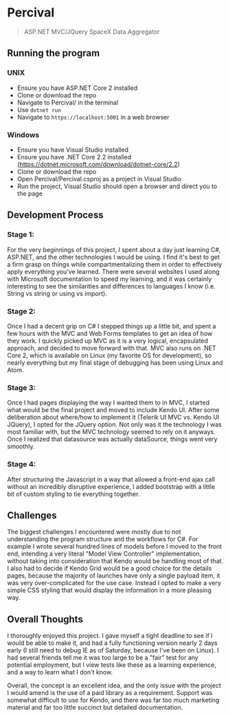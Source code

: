# Percival
> ASP.NET MVC/JQuery SpaceX Data Aggregator

## Running the program

### UNIX
- Ensure you have ASP.NET Core 2 installed
- Clone or download the repo
- Navigate to Percival/ in the terminal
- Use `dotnet run`
- Navigate to `https://localhost:5001` in a web browser

### Windows
- Ensure you have Visual Studio installed
- Ensure you have .NET Core 2.2 installed (https://dotnet.microsoft.com/download/dotnet-core/2.2)
- Clone or download the repo
- Open Percival/Percival.csproj as a project in Visual Studio
- Run the project, Visual Studio should open a browser and direct you to the page

## Development Process

### Stage 1:
For the very beginnings of this project, I spent about a day just learning C#, ASP.NET, and the other technologies I would be using. I find it's best to get a firm grasp on things while compartmentalizing them in order to effectively apply everything you've learned.
There were several websites I used along with Microsoft documentation to speed my learning, and it was certainly interesting to see the similarities and differences to languages I know (i.e. String vs string or using vs import).
### Stage 2:
Once I had a decent grip on C# I stepped things up a little bit, and spent a few hours with the MVC and Web Forms templates to get an idea of how they work. I quickly picked up MVC as it is a very logical, encapsulated approach, and decided to move forward with that.
MVC also runs on .NET Core 2, which is available on Linux (my favorite OS for development), so nearly everything but my final stage of debugging has been using Linux and Atom.
### Stage 3:
Once I had pages displaying the way I wanted them to in MVC, I started what would be the final project and moved to include Kendo UI. After some deliberation about where/how to implement it (Telerik UI MVC vs. Kendo UI JQuery), I opted for the JQuery option. Not only was it the technology I was most familiar with, but the MVC technology seemed to rely on it anyways.
Once I realized that datasource was actually dataSource, things went very smoothly.
### Stage 4:
After structuring the Javascript in a way that allowed a front-end ajax call without an incredibly disruptive experience, I added bootstrap with a little bit of custom styling to tie everything together.

## Challenges

The biggest challenges I encountered were mostly due to not understanding the program structure and the workflows for C#. For example I wrote several hundred lines of models before I moved to the front end, intending a very literal "Model View Controller" implementation, without taking into consideration that Kendo would be handling most of that.
I also had to decide if Kendo Grid would be a good choice for the details pages, because the majority of launches have only a single payload item, it was very over-complicated for the use case. Instead I opted to make a very simple CSS styling that would display the information in a more pleasing way.

## Overall Thoughts

I thoroughly enjoyed this project. I gave myself a tight deadline to see if I would be able to make it, and had a fully functioning version nearly 2 days early (I still need to debug IE as of Saturday, because I've been on Linux). I had several friends tell me it was too large to be a "fair" test for any potential employment, but I view tests like these as a learning experience, and a way to learn what I don't know.

Overall, the concept is an excellent idea, and the only issue with the project I would amend is the use of a paid library as a requirement. Support was somewhat difficult to use for Kendo, and there was far too much marketing material and far too little succinct but detailed documentation.
